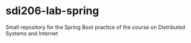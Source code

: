 # sdi206-lab-spring
Small repository for the Spring Boot practice of the course on Distributed Systems and Internet
